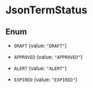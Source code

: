 

# JsonTermStatus

## Enum


* `DRAFT` (value: `"DRAFT"`)

* `APPROVED` (value: `"APPROVED"`)

* `ALERT` (value: `"ALERT"`)

* `EXPIRED` (value: `"EXPIRED"`)



